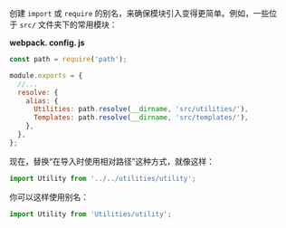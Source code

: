 创建 `import` 或 `require` 的别名，来确保模块引入变得更简单。例如，一些位于 `src/` 文件夹下的常用模块：

**webpack. config. js**

```js
const path = require('path');

module.exports = {
  //...
  resolve: {
    alias: {
      Utilities: path.resolve(__dirname, 'src/utilities/'),
      Templates: path.resolve(__dirname, 'src/templates/'),
    },
  },
};
```

现在，替换“在导入时使用相对路径”这种方式，就像这样：

```js
import Utility from '../../utilities/utility';
```

你可以这样使用别名：

```js
import Utility from 'Utilities/utility';
```

